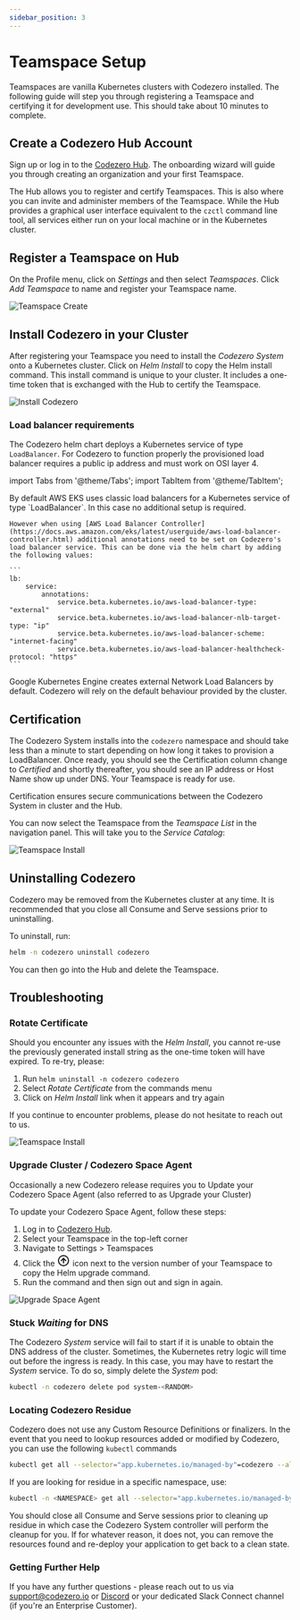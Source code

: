 ```yaml
---
sidebar_position: 3
---
```


# Teamspace Setup

Teamspaces are vanilla Kubernetes clusters with Codezero installed. The following guide will step you through registering a Teamspace and certifying it for development use. This should take about 10 minutes to complete.

## Create a Codezero Hub Account

Sign up or log in to the [Codezero Hub](https://hub.codezero.io). The onboarding wizard will guide you through creating an organization and your first Teamspace.

The Hub allows you to register and certify Teamspaces. This is also where you can invite and administer members of the Teamspace. While the Hub provides a graphical user interface equivalent to the `czctl` command line tool, all services either run on your local machine or in the Kubernetes cluster.

## Register a Teamspace on Hub

On the Profile menu, click on _Settings_ and then select _Teamspaces_. Click _Add Teamspace_ to name and register your Teamspace name.

![Teamspace Create](./_media/ts-create.jpg)

## Install Codezero in your Cluster

After registering your Teamspace you need to install the _Codezero System_ onto a Kubernetes cluster. Click on _Helm Install_ to copy the Helm install command. This install command is unique to your cluster. It includes a one-time token that is exchanged with the Hub to certify the Teamspace.

![Install Codezero](./_media/ts-helm.jpg)

### Load balancer requirements

The Codezero helm chart deploys a Kubernetes service of type `LoadBalancer`. For Codezero to function properly the provisioned load balancer requires a public ip address and must work on OSI layer 4.

import Tabs from '@theme/Tabs';
import TabItem from '@theme/TabItem';

<Tabs>
<TabItem value="aws-eks" label="AWS EKS" default>
    By default AWS EKS uses classic load balancers for a Kubernetes service of type `LoadBalancer`. In this case no additional setup is required.

    However when using [AWS Load Balancer Controller](https://docs.aws.amazon.com/eks/latest/userguide/aws-load-balancer-controller.html) additional annotations need to be set on Codezero's load balancer service. This can be done via the helm chart by adding the following values:

    ```
    lb:
        service:
            annotations:
                service.beta.kubernetes.io/aws-load-balancer-type: "external"
                service.beta.kubernetes.io/aws-load-balancer-nlb-target-type: "ip"
                service.beta.kubernetes.io/aws-load-balancer-scheme: "internet-facing"
                service.beta.kubernetes.io/aws-load-balancer-healthcheck-protocol: "https"
    ```


</TabItem>
<TabItem value="gke" label="GKE" default>
    Google Kubernetes Engine creates external Network Load Balancers by default.
</TabItem>
<TabItem value="generic-cluster" label="Generic cluster">
    Codezero will rely on the default behaviour provided by the cluster.
</TabItem>
</Tabs>



## Certification

The Codezero System installs into the `codezero` namespace and should take less than a minute to start depending on how long it takes to provision a LoadBalancer. Once ready, you should see the Certification column change to _Certified_ and shortly thereafter, you should see an IP address or Host Name show up under DNS. Your Teamspace is ready for use.

Certification ensures secure communications between the Codezero System in cluster and the Hub.

You can now select the Teamspace from the _Teamspace List_ in the navigation panel. This will take you to the _Service Catalog_:

![Teamspace Install](./_media/ts-certified.jpg)

## Uninstalling Codezero

Codezero may be removed from the Kubernetes cluster at any time. It is recommended that you close all Consume and Serve sessions prior to uninstalling.

To uninstall, run:

```bash
helm -n codezero uninstall codezero
```

You can then go into the Hub and delete the Teamspace.

## Troubleshooting

### Rotate Certificate

Should you encounter any issues with the _Helm Install_, you cannot re-use the previously generated install string as the one-time token will have expired. To re-try, please:

1. Run `helm uninstall -n codezero codezero`
1. Select _Rotate Certificate_ from the commands menu
1. Click on _Helm Install_ link when it appears and try again

If you continue to encounter problems, please do not hesitate to reach out to us.

![Teamspace Install](./_media/ts-rotate.jpg)

### Upgrade Cluster / Codezero Space Agent

Occasionally a new Codezero release requires you to Update your Codezero Space Agent (also referred to as Upgrade your Cluster)

To update your Codezero Space Agent, follow these steps:

1. Log in to [Codezero Hub](https://hub.codezero.io).
2. Select your Teamspace in the top-left corner
3. Navigate to Settings > Teamspaces
4. Click the
   <svg xmlns="http://www.w3.org/2000/svg" class="icon icon-tabler icon-tabler-circle-arrow-up" width="24" height="24" viewBox="0 -2 24 24" stroke-width="2" stroke="currentColor" fill="none" stroke-linecap="round" stroke-linejoin="round">
       <path stroke="none" d="M0 0h24v24H0z" fill="none"></path>
       <path d="M3 12a9 9 0 1 0 18 0a9 9 0 0 0 -18 0"></path><path d="M12 8l-4 4"></path>
       <path d="M12 8v8"></path>
       <path d="M16 12l-4 -4"></path>
   </svg>
   icon next to the version number of your Teamspace to copy the Helm upgrade command.
5. Run the command and then sign out and sign in again.

![Upgrade Space Agent](../_media/upgrade-cluster.jpg)

### Stuck _Waiting_ for DNS

The Codezero _System_ service will fail to start if it is unable to obtain the DNS address of the cluster. Sometimes, the Kubernetes retry logic will time out before the ingress is ready. In this case, you may have to restart the _System_ service. To do so, simply delete the _System_ pod:

```bash
kubectl -n codezero delete pod system-<RANDOM>
```

### Locating Codezero Residue

Codezero does not use any Custom Resource Definitions or finalizers. In the event that you need to lookup resources added or modified by Codezero, you can use the following `kubectl` commands

```bash
kubectl get all --selector="app.kubernetes.io/managed-by"=codezero --all-namespaces
```

If you are looking for residue in a specific namespace, use:

```bash
kubectl -n <NAMESPACE> get all --selector="app.kubernetes.io/managed-by"=codezero
```

You should close all Consume and Serve sessions prior to cleaning up residue in which case the Codezero System controller will perform the cleanup for you. If for whatever reason, it does not, you can remove the resources found and re-deploy your application to get back to a clean state.

### Getting Further Help

If you have any further questions - please reach out to us via [support@codezero.io](mailto:support@codezero.io) or [Discord](https://discord.gg/wx3JkVjTPy) or your dedicated Slack Connect channel (if you're an Enterprise Customer).
